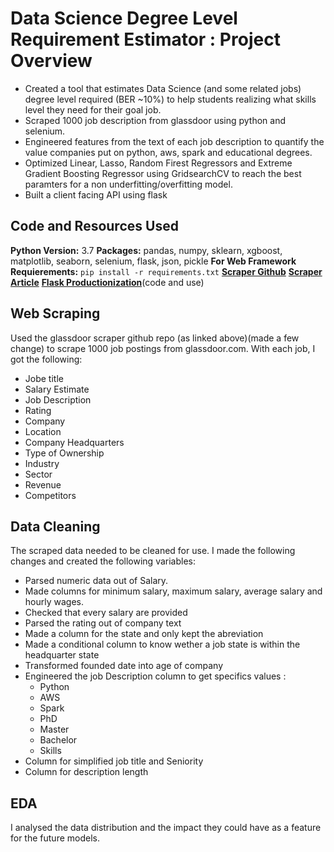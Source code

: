 # Data Science Degree Level Requirement Estimator : Project Overview

* Created a tool that estimates Data Science (and some related jobs) degree level required (BER ~10%) to help students realizing what skills level they need for their goal job.
* Scraped 1000 job description from glassdoor using python and selenium.
* Engineered features from the text of each job description to quantify the value companies put on python, aws, spark and educational degrees.
* Optimized Linear, Lasso, Random Firest Regressors and Extreme Gradient Boosting Regressor using GridsearchCV to reach the best paramters for a non underfitting/overfitting model.
* Built a client facing API using flask

## Code and Resources Used

**Python Version:** 3.7
**Packages:** pandas, numpy, sklearn, xgboost, matplotlib, seaborn, selenium, flask, json, pickle
**For Web Framework Requierements:** `pip install -r requirements.txt`
[**Scraper Github**](https://github.com/arapfaik/scraping-glassdoor-selenium)
[**Scraper Article**](https://towardsdatascience.com/selenium-tutorial-scraping-glassdoor-com-in-10-minutes-3d0915c6d905)
[**Flask Productionization**](https://towardsdatascience.com/productionize-a-machine-learning-model-with-flask-and-heroku-8201260503d2)(code and use)

## Web Scraping

Used the glassdoor scraper github repo (as linked above)(made a few change) to scrape 1000 job postings from glassdoor.com. With each job, I got the following:

* Jobe title
* Salary Estimate
* Job Description
* Rating
* Company
* Location
* Company Headquarters
* Type of Ownership
* Industry
* Sector
* Revenue
* Competitors

## Data Cleaning

The scraped data needed to be cleaned for use. I made the following changes and created the following variables:

* Parsed numeric data out of Salary.
* Made columns for minimum salary, maximum salary, average salary and hourly wages.
* Checked that every salary are provided
* Parsed the rating out of company text
* Made a column for the state and only kept the abreviation
* Made a conditional column to know wether a job state is within the headquarter state
* Transformed founded date into age of company
* Engineered the job Description column to get specifics values :
  * Python
  * AWS
  * Spark
  * PhD
  * Master
  * Bachelor
  * Skills
* Column for simplified job title and Seniority
* Column for description length

## EDA
I analysed the data distribution and the impact they could have as a feature for the future models.
